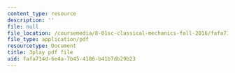 ```yaml
---
content_type: resource
description: ''
file: null
file_location: /coursemedia/8-01sc-classical-mechanics-fall-2016/fafa714d6e4a7b454186b41b7db29b23_SLPRYIb7RdI.pdf
file_type: application/pdf
resourcetype: Document
title: 3play pdf file
uid: fafa714d-6e4a-7b45-4186-b41b7db29b23
---
```


